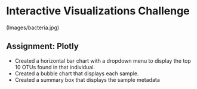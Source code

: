# Interactive Visualizations Challenge

(Images/bacteria.jpg)

## Assignment: Plotly

- Created a horizontal bar chart with a dropdown menu to display the top 10 OTUs found in that individual.
- Created a bubble chart that displays each sample.
- Created a summary box that displays the sample metadata
